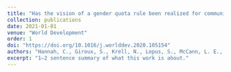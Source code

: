 ```yaml
---
title: "Has the vision of a gender quota rule been realized for community-based water management committees in Kenya?"
collection: publications
date: 2021-01-01
venue: "World Development"
order: 1
doi: "https://doi.org/10.1016/j.worlddev.2020.105154"
authors: "Hannah, C., Giroux, S., Krell, N., Lopus, S., McCann, L. E., Zimmer, A., Caylor, K. K. & Evans, T. P."
excerpt: "1–2 sentence summary of what this work is about."
---
```

